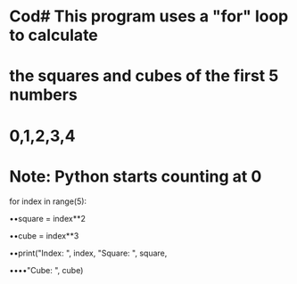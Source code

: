 # Cod# This program uses a "for" loop to calculate

# the squares and cubes of the first 5 numbers

# 0,1,2,3,4

# Note: Python starts counting at 0

 

for index in range(5):

••square = index**2

••cube = index**3

••print("Index: ", index, "Square: ", square,

••••"Cube: ", cube)
